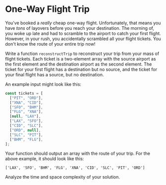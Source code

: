 # One-Way Flight Trip

You've booked a _really_ cheap one-way flight. Unfortunately, that means you have _tons_ of layovers before you reach your destination. The morning of, you woke up late and had to scramble to the airport to catch your first flight. However, in your rush, you accidentally scrambled all your flight tickets. You don't know the route of your entire trip now!

Write a function `reconstructTrip` to reconstruct your trip from your mass of flight tickets. Each ticket is a two-element array with the source airport as the first element and the destination airport as the second element. The ticket for your first flight has a destination but no source, and the ticket for your final flight has a source, but no destination.

An example input might look like this:

```js
const tickets = [
  ["PIT", "ORD"],
  ["XNA", "CID"],
  ["SFO", "BHM"],
  ["FLG", "XNA"],
  [null, "LAX"],
  ["LAX", "SFO"],
  ["CID", "SLC"],
  ["ORD", null],
  ["SLC", "PIT"],
  ["BHM", "FLG"],
];
```

Your function should output an array with the route of your trip. For the above example, it should look like this:

```
['LAX', 'SFO', 'BHM', 'FLG', 'XNA', 'CID', 'SLC', 'PIT', 'ORD']
```

Analyze the time and space complexity of your solution.
